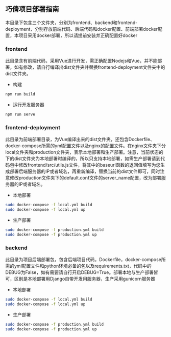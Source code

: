 ## 巧倩项目部署指南

  本目录下包含三个文件夹，分别为frontend、backend和frontend-deployment，分别存放前端代码、后端代码和docker配置、前端部署docker配置，本项目采用docker部署，所以请提前安装并正确配置好docker

### frontend

  此目录含有前端代码，采用Vue进行开发，需正确配置Nodejs和Vue，并不能部署，如有修改，请自行编译出dist文件夹并替换frontend-deployment文件夹中的dist文件夹。

- 构建

```bash
npm run build
```

- 运行开发服务器

```bash
npm run serve
```

### frontend-deployment

  此目录为前端部署目录，为Vue编译出来的dist文件夹，还包含Dockerfile、docker-compose所需的yml配置文件以及nginx的配置文件。在nginx文件夹下分local文件夹和production文件夹，表示本地部署和生产部署。注意，当前状态的下的dist文件夹为本地部署时编译的，所以只支持本地部署，如需生产部署请到代码包中修改frontend/src/utils.js文件，将其中的baseurl函数的返回值填写为您生成部署后端服务器的IP或者域名，再重新编译，替换当前的dist文件即可，同时注意修改production文件夹下的default.conf文件的server_name配置，改为部署服务器的IP或者域名。

- 本地部署

```bash
sudo docker-compose -f local.yml build
sudo docker-compose -f local.yml up
```

- 生产部署

```bash
sudo docker-compose -f production.yml build
sudo docker-compose -f production.yml up
```

### backend

​    此目录为项目后端部署包，包含后端项目代码，Dockerfile，docker-compose所需的yml配置文件和python环境必备的包以及requirements.txt，代码中的DEBUG为False，如有需要请自行开启DEBUG=True。部署本地与生产部署皆可，区别是本地部署用Django自带开发用服务器，生产采用gunicorn服务器

- 本地部署

```bash
sudo docker-compose -f local.yml build
sudo docker-compose -f local.yml up
```

- 生产部署

```bash
sudo docker-compose -f production.yml build
sudo docker-compose -f production.yml up
```